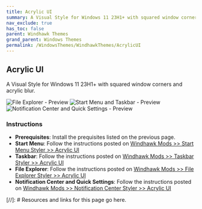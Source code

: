 ```yaml
---
title: Acrylic UI
summary: A Visual Style for Windows 11 23H1+ with squared window corners and acrylic blur.
nav_exclude: true
has_toc: false
parent: Windhawk Themes
grand_parent: Windows Themes
permalink: /WindowsThemes/WindhawkThemes/AcrylicUI
---
```


## Acrylic UI
A Visual Style for Windows 11 23H1+ with squared window corners and acrylic blur.

![File Explorer - Preview] ![Start Menu and Taskbar - Preview] ![Notification Center and Quick Settings - Preview]

### Instructions

- **Prerequisites**: Install the prequisites listed on the previous page.
- **Start Menu**: Follow the instructions posted on [Windhawk Mods >> Start Menu Styler >> Acrylic UI]
- **Taskbar**: Follow the instructions posted on [Windhawk Mods >> Taskbar Styler >> Acrylic UI]
- **File Explorer**: Follow the instructions posted on [Windhawk Mods >> File Explorer Styler >> Acrylic UI]
- **Notification Center and Quick Settings**: Follow the instructions posted on [Windhawk Mods >> Notification Center Styler >> Acrylic UI]



<!-- ////////////////////////////////////////////////////////////////////////////////////////////////////////////////////// -->

[//]: # Resources and links for this page go here.

[File Explorer - Preview]: /assets/images/previews/file-explorer-styler/acrylic.bmp
[Start Menu and Taskbar - Preview]: /assets/images/previews/start-menu-styler/acrylic.bmp
[Notification Center and Quick Settings - Preview]: /assets/images/previews/notification-center-styler/acrylic.bmp
[Windhawk Mods >> Start Menu Styler >> Acrylic UI]: /windhawk/start-menu-styler/acrylic-ui
[Windhawk Mods >> Taskbar Styler >> Acrylic UI]: /windhawk/taskbar-styler/acrylic-ui
[Windhawk Mods >> File Explorer Styler >> Acrylic UI]: /windhawk/file-explorer-styler/acrylic-ui
[Windhawk Mods >> Notification Center Styler >> Acrylic UI]: /windhawk/notification-center-styler/acrylic-ui